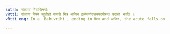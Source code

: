 ```yaml
---
sutra: संज्ञायां मित्राजिनयोः
vRtti: संज्ञायां विषये बहुव्रीहौ समासे मित्र अजिन इत्येतयोरुत्तरपदयोरन्त उदात्तो भवति ॥
vRtti_eng: In a _Bahuvrihi_, ending in मित्र and अजिन, the acute falls on the last syllable, when the compound denotes a Name.

---
```

